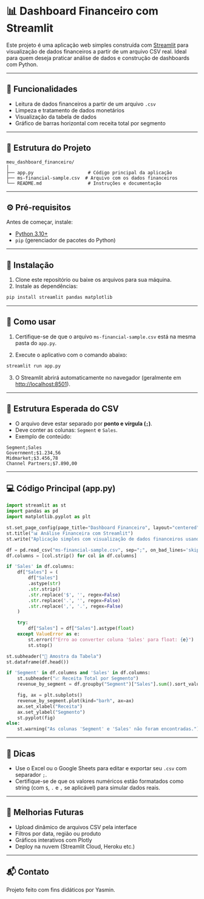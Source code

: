 
# 📊 Dashboard Financeiro com Streamlit

Este projeto é uma aplicação web simples construída com [Streamlit](https://streamlit.io/) para visualização de dados financeiros a partir de um arquivo CSV real. Ideal para quem deseja praticar análise de dados e construção de dashboards com Python.

---

## 🧾 Funcionalidades

- Leitura de dados financeiros a partir de um arquivo `.csv`
- Limpeza e tratamento de dados monetários
- Visualização da tabela de dados
- Gráfico de barras horizontal com receita total por segmento

---

## 📁 Estrutura do Projeto

```
meu_dashboard_financeiro/
│
├── app.py                    # Código principal da aplicação
├── ms-financial-sample.csv  # Arquivo com os dados financeiros
└── README.md                 # Instruções e documentação
```

---

## ⚙️ Pré-requisitos

Antes de começar, instale:

- [Python 3.10+](https://www.python.org/)
- `pip` (gerenciador de pacotes do Python)

---

## 🧪 Instalação

1. Clone este repositório ou baixe os arquivos para sua máquina.
2. Instale as dependências:

```bash
pip install streamlit pandas matplotlib
```

---

## 📂 Como usar

1. Certifique-se de que o arquivo `ms-financial-sample.csv` está na mesma pasta do `app.py`.

2. Execute o aplicativo com o comando abaixo:

```bash
streamlit run app.py
```

3. O Streamlit abrirá automaticamente no navegador (geralmente em [http://localhost:8501](http://localhost:8501)).

---

## 📄 Estrutura Esperada do CSV

- O arquivo deve estar separado por **ponto e vírgula (`;`)**.
- Deve conter as colunas: `Segment` e `Sales`.
- Exemplo de conteúdo:
```
Segment;Sales
Government;$1.234,56
Midmarket;$3.456,78
Channel Partners;$7.890,00
```

---

## 💻 Código Principal (app.py)

```python
import streamlit as st
import pandas as pd
import matplotlib.pyplot as plt

st.set_page_config(page_title="Dashboard Financeiro", layout="centered")
st.title("📊 Análise Financeira com Streamlit")
st.write("Aplicação simples com visualização de dados financeiros usando um CSV real.")

df = pd.read_csv("ms-financial-sample.csv", sep=";", on_bad_lines='skip')
df.columns = [col.strip() for col in df.columns]

if 'Sales' in df.columns:
    df["Sales"] = (
        df["Sales"]
        .astype(str)
        .str.strip()
        .str.replace('$', '', regex=False)
        .str.replace('.', '', regex=False)
        .str.replace(',', '.', regex=False)
    )

    try:
        df["Sales"] = df["Sales"].astype(float)
    except ValueError as e:
        st.error(f"Erro ao converter coluna 'Sales' para float: {e}")
        st.stop()

st.subheader("📄 Amostra da Tabela")
st.dataframe(df.head())

if 'Segment' in df.columns and 'Sales' in df.columns:
    st.subheader("📈 Receita Total por Segmento")
    revenue_by_segment = df.groupby("Segment")["Sales"].sum().sort_values()

    fig, ax = plt.subplots()
    revenue_by_segment.plot(kind="barh", ax=ax)
    ax.set_xlabel("Receita")
    ax.set_ylabel("Segmento")
    st.pyplot(fig)
else:
    st.warning("As colunas 'Segment' e 'Sales' não foram encontradas.")
```

---

## 📌 Dicas

- Use o Excel ou o Google Sheets para editar e exportar seu `.csv` com separador `;`.
- Certifique-se de que os valores numéricos estão formatados como string (com `$`, `.` e `,` se aplicável) para simular dados reais.

---

## 🧠 Melhorias Futuras

- Upload dinâmico de arquivos CSV pela interface
- Filtros por data, região ou produto
- Gráficos interativos com Plotly
- Deploy na nuvem (Streamlit Cloud, Heroku etc.)

---

## 📬 Contato

Projeto feito com fins didáticos por Yasmin.

